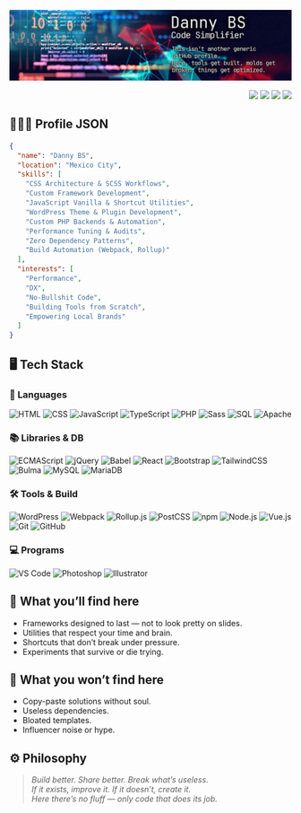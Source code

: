 ![Banner](./cover.jpg)
<div align="right">
  <a href="https://paypal.me/danybranding"><img src="https://img.shields.io/badge/Buy%20me%20a%20coffee-blue?logo=PayPal&logoColor=white&style=flat"></a>
  <a href="mailto:hola@daniel-benitez.com"><img src="https://img.shields.io/badge/Say%20Hi-EA4335?logo=gmail&logoColor=white"></a>
  <a href="https://twitter.com/danybranding"><img src="https://img.shields.io/badge/@danybranding-1DA1F2?logo=x&logoColor=white"></a>
  <a href="https://github.com/danybranding"><img src="https://img.shields.io/github/followers/danybranding?label=Followers&style=social&color=000000"></a>
</div>

## 👨🏽‍💻 Profile JSON
```json
{
  "name": "Danny BS",
  "location": "Mexico City",
  "skills": [
    "CSS Architecture & SCSS Workflows",
    "Custom Framework Development",
    "JavaScript Vanilla & Shortcut Utilities",
    "WordPress Theme & Plugin Development",
    "Custom PHP Backends & Automation",
    "Performance Tuning & Audits",
    "Zero Dependency Patterns",
    "Build Automation (Webpack, Rollup)"
  ],
  "interests": [
    "Performance",
    "DX",
    "No-Bullshit Code",
    "Building Tools from Scratch",
    "Empowering Local Brands"
  ]
}
`````
## 🖥️ Tech Stack

### 🚀 Languages

![HTML](https://img.shields.io/badge/HTML5-000000?logo=html5&logoColor=E34F26)
![CSS](https://img.shields.io/badge/CSS3-000000?logo=css&logoColor=1572B6)
![JavaScript](https://img.shields.io/badge/JavaScript-000000?logo=javascript&logoColor=F7DF1E)
![TypeScript](https://img.shields.io/badge/TypeScript-000000?logo=typescript&logoColor=3178C6)
![PHP](https://img.shields.io/badge/PHP-000000?logo=php&logoColor=777BB4)
![Sass](https://img.shields.io/badge/Sass-000000?logo=sass&logoColor=CC6699)
![SQL](https://img.shields.io/badge/SQL-000000?logo=sqlite&logoColor=00BFFF)
![Apache](https://img.shields.io/badge/Apache-000000?logo=apache&logoColor=D22128)

### 📚 Libraries & DB

![ECMAScript](https://img.shields.io/badge/ECMAScript-000000?logo=javascript&logoColor=F7DF1E)
![jQuery](https://img.shields.io/badge/jQuery-000000?logo=jquery&logoColor=1EA4DD)
![Babel](https://img.shields.io/badge/Babel-000000?logo=babel&logoColor=F9DC3E)
![React](https://img.shields.io/badge/React-000000?logo=react&logoColor=61DAFB)
![Bootstrap](https://img.shields.io/badge/Bootstrap-000000?logo=bootstrap&logoColor=7952B3)
![TailwindCSS](https://img.shields.io/badge/Tailwind%20CSS-000000?logo=tailwindcss&logoColor=06B6D4)
![Bulma](https://img.shields.io/badge/Bulma-000000?logo=bulma&logoColor=00D1B2)
![MySQL](https://img.shields.io/badge/MySQL-000000?logo=mysql&logoColor=00C6FF)
![MariaDB](https://img.shields.io/badge/MariaDB-000000?logo=mariadb&logoColor=0184B8)

### 🛠️ Tools & Build

![WordPress](https://img.shields.io/badge/WordPress-000000?logo=wordpress&logoColor=3499CD)
![Webpack](https://img.shields.io/badge/Webpack-000000?logo=webpack&logoColor=8DD6F9)
![Rollup.js](https://img.shields.io/badge/Rollup.js-000000?logo=rollup.js&logoColor=EC4A3F)
![PostCSS](https://img.shields.io/badge/PostCSS-000000?logo=postcss&logoColor=DD3A0A)
![npm](https://img.shields.io/badge/npm-000000?logo=npm&logoColor=CB3837)
![Node.js](https://img.shields.io/badge/Node.js-000000?logo=nodedotjs&logoColor=339933)
![Vue.js](https://img.shields.io/badge/Vue.js-000000?logo=vuedotjs&logoColor=4FC08D)
![Git](https://img.shields.io/badge/Git-000000?logo=git&logoColor=F05032)
![GitHub](https://img.shields.io/badge/GitHub-000000?logo=github&logoColor=FFFFFF)

### 💻 Programs

![VS Code](https://img.shields.io/badge/VS%20Code-000000?logo=visualstudiocode&logoColor=007ACC)
![Photoshop](https://img.shields.io/badge/Photoshop-000000?logo=adobephotoshop&logoColor=31A8FF)
![Illustrator](https://img.shields.io/badge/Illustrator-000000?logo=adobeillustrator&logoColor=FF9A00)

## 🔧 What you’ll find here

- Frameworks designed to last — not to look pretty on slides.
- Utilities that respect your time and brain.
- Shortcuts that don’t break under pressure.
- Experiments that survive or die trying.

## 🚫 What you won’t find here

- Copy-paste solutions without soul.
- Useless dependencies.
- Bloated templates.
- Influencer noise or hype.

## ⚙️ Philosophy

> *Build better. Share better. Break what’s useless.*  
> *If it exists, improve it. If it doesn’t, create it.*  
> *Here there’s no fluff — only code that does its job.*
